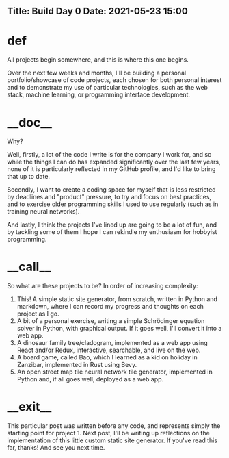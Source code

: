 Title: Build Day 0
Date:  2021-05-23 15:00
---

# def
All projects begin somewhere, and this is where this one begins.

Over the next few weeks and months, I'll be building a personal
portfolio/showcase of code projects, each chosen for both personal interest
and to demonstrate my use of particular technologies, such as the web stack,
machine learning, or programming interface development.

# \_\_doc\_\_

Why?

Well, firstly, a lot of the code I write is for the company I work for,
and so while the things I can do has expanded significantly over the last few
years, none of it is particularly reflected in my GitHub profile, and I'd like
to bring that up to date.

Secondly, I want to create a coding space for myself that is less restricted
by deadlines and "product" pressure, to try and focus on best practices,
and to exercise older programming skills I used to use regularly (such as
in training neural networks).

And lastly, I think the projects I've lined up are going to be a lot of fun,
and by tackling some of them I hope I can rekindle my enthusiasm for hobbyist
programming.

# \_\_call\_\_

So what are these projects to be? In order of increasing complexity:

1. This! A simple static site generator, from scratch, written in Python and
   markdown, where I can record my progress and thoughts on each project
   as I go.
2. A bit of a personal exercise, writing a simple Schrödinger equation
   solver in Python, with graphical output. If it goes well, I'll convert
   it into a web app.
3. A dinosaur family tree/cladogram, implemented as a web app using React
   and/or Redux, interactive, searchable, and live on the web.
4. A board game, called Bao, which I learned as a kid on holiday in Zanzibar,
   implemented in Rust using Bevy.
5. An open street map tile neural network tile generator, implemented in
   Python and, if all goes well, deployed as a web app.

# \_\_exit\_\_

This particular post was written before any code, and represents simply
the starting point for project 1. Next post, I'll be writing up reflections
on the implementation of this little custom static site generator. If you've
read this far, thanks! And see you next time.
